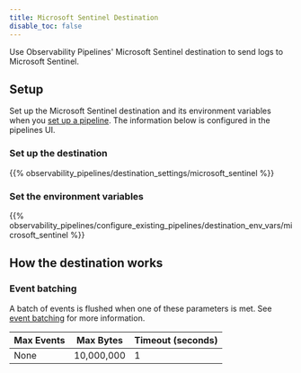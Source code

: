 ```yaml
---
title: Microsoft Sentinel Destination
disable_toc: false
---
```


Use Observability Pipelines' Microsoft Sentinel destination to send logs to Microsoft Sentinel.

## Setup

Set up the Microsoft Sentinel destination and its environment variables when you [set up a pipeline][1]. The information below is configured in the pipelines UI.

### Set up the destination

{{% observability_pipelines/destination_settings/microsoft_sentinel %}}

### Set the environment variables

{{% observability_pipelines/configure_existing_pipelines/destination_env_vars/microsoft_sentinel %}}

## How the destination works

### Event batching

A batch of events is flushed when one of these parameters is met. See [event batching][2] for more information.

| Max Events     | Max Bytes       | Timeout (seconds)   |
|----------------|-----------------|---------------------|
| None           | 10,000,000       | 1                   |

[1]: https://app.datadoghq.com/observability-pipelines
[2]: /observability_pipelines/destinations/#event-batching